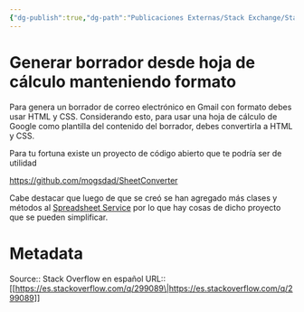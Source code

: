 ```yaml
---
{"dg-publish":true,"dg-path":"Publicaciones Externas/Stack Exchange/Stack Overflow en español/es.stackoverflow.com-299089.md","permalink":"/publicaciones-externas/stack-exchange/stack-overflow-en-espanol/es-stackoverflow-com-299089/","title":"Generar borrador desde hoja de cálculo manteniendo formato","hide":true,"noteIcon":"default","created":"2024-04-03T12:49:10.760-06:00","updated":"2024-04-05T16:43:56.189-06:00"}
---
```


# Generar borrador desde hoja de cálculo manteniendo formato

Para genera un borrador de correo electrónico en Gmail con formato debes usar HTML y CSS. Considerando esto, para usar una hoja de cálculo de Google como plantilla del contenido del borrador, debes convertirla a HTML y CSS.

Para tu fortuna existe un proyecto de código abierto que te podría ser de utilidad

https://github.com/mogsdad/SheetConverter

Cabe destacar que luego de que se creó se han agregado más clases y métodos al [Spreadsheet Service][1] por lo que hay cosas de dicho proyecto que se pueden simplificar.


  [1]: https://developers.google.com/apps-script/reference/spreadsheet

# Metadata
Source:: Stack Overflow en español
URL:: [[https://es.stackoverflow.com/q/299089\|https://es.stackoverflow.com/q/299089]]

